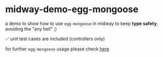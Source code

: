 # midway-demo-egg-mongoose

a demo to show how to use `egg-mongoose` in midway
to keep **type safety**, avoiding the "any hell" ;)

✅ unit test cases are included (controllers only)

for further `egg-mongoose` usage please check [here](https://www.npmjs.com/package/egg-mongoose)

[midway]: https://midwayjs.org


